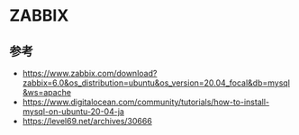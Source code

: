 # ZABBIX

## 参考

- https://www.zabbix.com/download?zabbix=6.0&os_distribution=ubuntu&os_version=20.04_focal&db=mysql&ws=apache
- https://www.digitalocean.com/community/tutorials/how-to-install-mysql-on-ubuntu-20-04-ja
- https://level69.net/archives/30666
